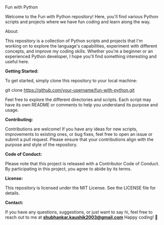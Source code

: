 Fun with Python

Welcome to the Fun with Python repository! Here, you'll find various Python scripts and projects where we have fun coding and learn along the way.

About:

This repository is a collection of Python scripts and projects that I'm working on to explore the language's capabilities, experiment with different concepts, and improve my coding skills. Whether you're a beginner or an experienced Python developer, I hope you'll find something interesting and useful here.

**Getting Started:**

To get started, simply clone this repository to your local machine:

git clone https://github.com/your-username/fun-with-python.git

Feel free to explore the different directories and scripts. Each script may have its own README or comments to help you understand its purpose and usage.

**Contributing:**

Contributions are welcome! If you have any ideas for new scripts, improvements to existing ones, or bug fixes, feel free to open an issue or submit a pull request. Please ensure that your contributions align with the purpose and style of the repository.

**Code of Conduct:**

Please note that this project is released with a Contributor Code of Conduct. By participating in this project, you agree to abide by its terms.

**License:**

This repository is licensed under the MIT License. See the LICENSE file for details.

**Contact:**

If you have any questions, suggestions, or just want to say hi, feel free to reach out to me at **shubhankar.kaushik2003@gmail.com**
Happy coding! 🐍
